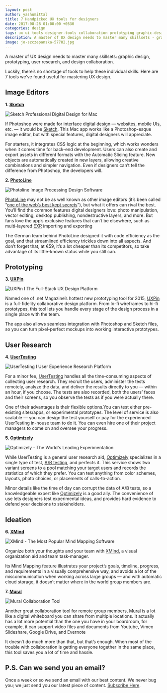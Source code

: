 ```yaml
---
layout: post
author: yashumittal
title: 7 Handpicked UX tools for designers
date: 2017-08-28 01:00:00 +0530
categories: design
tags: ux ui tools designer-tools collaboration prototyping graphic-design
description: A master of UX design needs to master many skillsets - graphic design, prototyping, user research, and design collaboration.
image: jo-szczepanska-57782.jpg
---
```


A master of UX design needs to master many skillsets: graphic design, prototyping, user research, and design collaboration.

Luckily, there’s no shortage of tools to help these individual skills. Here are 7 tools we’ve found useful for mastering UX design.

## Image Editors

**1. [Sketch](//www.sketchapp.com/)**

![Sketch Professional Digital Design for Mac](//blog.codecarrot.net/images/sketch-professional-digital-design-for-mac.png)

If Photoshop were made for interface digital design — websites, mobile UIs, etc. — it would be [Sketch](//www.sketchapp.com/). This Mac app works like a Photoshop-esque image editor, but with special features, digital designers will appreciate.

For starters, it integrates CSS logic at the beginning, which works wonders when it comes time for back-end development. Users can also create and export assets in different formats with the Automatic Slicing feature. New objects are automatically created in new layers, allowing creative combinations and simpler navigation. Even if designers can’t tell the difference from Photoshop, the developers will.

**2. [PhotoLine](//www.pl32.com/)**

![Photoline Image Processing Design Software](//blog.codecarrot.net/images/photoline-image-processing-design-software.png)

[PhotoLine](//www.pl32.com/) may not be as well known as other image editors (it’s been called “[one of the web’s best kept secrets](//forums.creativecow.net/thread/244/865892)”), but what it offers can rival the best. You’ll find the common features digital designers love: photo manipulation, vector editing, desktop publishing, nondestructive layers, and more. But fans love the app’s exclusive features that can’t be elsewhere, such as multi-layered [EXR](//www.openexr.com/) importing and exporting

The German team behind PhotoLine designed it with code efficiency as the goal, and that streamlined efficiency trickles down into all aspects. And don’t forget that, at €59, it’s a lot cheaper than its competitors, so take advantage of its little-known status while you still can.

## Prototyping

**3. [UXPin](//www.uxpin.com/)**

![UXPin I The Full-Stack UX Design Platform](//blog.codecarrot.net/images/uxpin-the-full-stack-ux-design-platform.png)

Named one of .net Magazine’s hottest new prototyping tool for 2015, [UXPin](//www.uxpin.com/) is a full-fidelity collaborative design platform. From lo-fi wireframes to hi-fi prototypes, this tool lets you handle every stage of the design process in a single place with the team.

The app also allows seamless integration with Photoshop and Sketch files, so you can turn pixel-perfect mockups into working interactive prototypes.

## User Research

**4. [UserTesting](//www.usertesting.com/)**

![UserTesting I User Experience Research Platform](//blog.codecarrot.net/images/usertesting-user-experience-research-platform.png)

For a minor fee, [UserTesting](//www.usertesting.com/) handles all the time-consuming aspects of collecting user research. They recruit the users, administer the tests remotely, analyze the data, and deliver the results directly to you — within an hour, if you choose. The tests are also recorded, both the users’ faces and their screens, so you observe the tests as if you were actually there.

One of their advantages is their flexible options.You can test either pre-existing sites/apps, or experimental prototypes. The level of service is also scalable — you can design the test yourself or pay for the experienced UserTesting in-house team to do it. You can even hire one of their project managers to come on and oversee your progress.

**5. [Optimizely](//www.optimizely.com/)**

![Optimizely - The World's Leading Experimentation](//blog.codecarrot.net/images/optimizely-the-worlds-leading-experimentation.png)

While UserTesting is a general user research aid, [Optimizely](//www.optimizely.com/) specializes in a single type of test, [A/B testing](//www.optimizely.com/ab-testing/), and perfects it. This service shows two variant screens to a pool matching your target users and records the statistics of which they prefer. You can test anything from color schemes, layouts, photo choices, or placements of calls-to-action.

Minor details like the time of day can corrupt the data of A/B tests, so a knowledgeable expert like [Optimizely](//www.optimizely.com/) is a good ally. The convenience of use lets designers test experimental ideas, and provides hard evidence to defend your decisions to stakeholders.

## Ideation

**6. [XMind](//www.xmind.net/)**

![XMind - The Most Popular Mind Mapping Software](//blog.codecarrot.net/images/xmind-the-most-popular-mind-mapping-software.png)

Organize both your thoughts and your team with [XMind](//www.xmind.net/), a visual organization aid and team task-manager.

Its Mind Mapping feature illustrates your project’s goals, timeline, progress, and requirements in a visually comprehensive way, and avoids a lot of the miscommunication when working across large groups — and with automatic cloud storage, it doesn’t matter where in the world group members are.

**7. [Mural](//mural.ly/)**

![Mural Collaboration Tool](//blog.codecarrot.net/images/mural-collaboration-tool.png)

Another great collaboration tool for remote group members, [Mural](//mural.ly/) is a lot like a digital whiteboard you can share from multiple locations. It actually has a lot more potential than the one you have in your boardroom, for example, it can support video files and documents from Youtube, Vimeo Slideshare, Google Drive, and Evernote

It doesn’t do much more than that, but that’s enough. When most of the trouble with collaboration is getting everyone together in the same place, this tool saves you a lot of time and hassle.

## P.S. Can we send you an email?

Once a week or so we send an email with our best content. We never bug you; we just send you our latest piece of content. [Subscribe Here](#subscribe).
